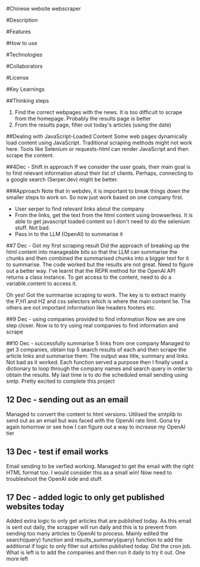 #Chinese website webscraper

#Description

#Features

#How to use

#Technologies

#Collaborators

#License

#Key Learnings

##Thinking steps
1. Find the correct webpages with the news. It is too difficult to scrape from the homepage. Probably the results page is better
2. From the results page, filter out today's articles (using the date)

##Dealing with JavaScript-Loaded Content
Some web pages dynamically load content using JavaScript. Traditional scraping methods might not work here. Tools like Selenium or requests-html can render JavaScript and then scrape the content.

##4Dec - Shift in approach
If we consider the user goals, their main goal is to find relevant information about their list of clients. Perhaps, connecting to a google search (Serper.dev) might be better.

###Approach
Note that in webdev, it is important to break things down the smaller steps to work on. So now just work based on one company first.
- User serper to find relevant links about the company
- From the links, get the text from the html content using browserless. It is able to get javascript loaded content so I don't need to do the selenium stuff. Not bad.
- Pass in to the LLM (OpenAI) to summarise it

##7 Dec - Got my first scraping result
Did the approach of breaking up the html content into manageable bits so that the LLM can summarise the chunks and then combined the summarised chunks into a bigger text for it to summarise. The code worked but the results are not great. Need to figure out a better way. I've learnt that the REPR method for the OpenAI API returns a class instance. To get access to the content, need to do a variable.content to access it.

Oh yes! Got the summarise scraping to work. The key is to extract mainly the P,H1 and H2 and css selectors which is where the main content lie. The others are not important information like headers footers etc.

##9 Dec - using companies provided to find information
Now we are one step closer. Now is to try using real companies to find information and scrape

##10 Dec - successfully summarise 5 links from one company
Managed to get 3 companies, obtain top 5 search results of each and then scrape the article links and summarise them. The output was title, summary and links. Not bad as it worked. Each function served a purpose then I finally used a dictionary to loop through the company names and search query in order to obtain the results. My last time is to do the scheduled email sending using smtp. Pretty excited to complete this project

## 12 Dec - sending out as an email
Managed to convert the content to html versions. Utilised the smtplib to send out as an email but was faced with the OpenAI rate limit. Gona try again tomorrow or see how I can figure out a way to increase my OpenAI tier

## 13 Dec - test if email works
Email sending to be verfied working. Managed to get the email with the right HTML format too. I would consider this as a small win! Now need to troubleshoot the OpenAI side and stuff.

## 17 Dec - added logic to only get published websites today
Added extra logic to only get articles that are published today. As this email is sent out daily, the scrapper will run daily and this is to prevent from sending too many articles to OpenAI to process. Mainly edited the search(query) function and results_summary(query) function to add the additional if logic to only filter out articles published today. Did the cron job. What is left is to add the companies and then run it daily to try it out. One more left
